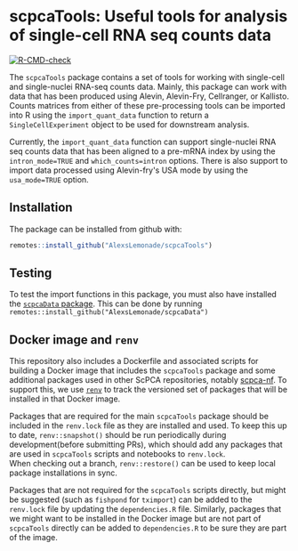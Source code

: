 
# scpcaTools: Useful tools for analysis of single-cell RNA seq counts data

  <!-- badges: start -->
  [![R-CMD-check](https://github.com/AlexsLemonade/scpcaTools/workflows/R-CMD-check/badge.svg)](https://github.com/AlexsLemonade/scpcaTools/actions)
  <!-- badges: end --> 

The `scpcaTools` package contains a set of tools for working with single-cell and single-nuclei RNA-seq counts data.
Mainly, this package can work with data that has been produced using Alevin, Alevin-Fry, Cellranger, or Kallisto. 
Counts matrices from either of these pre-processing tools can be imported into R using the `import_quant_data` function to return a `SingleCellExperiment` object to be used for downstream analysis. 

Currently, the `import_quant_data` function can support single-nuclei RNA seq counts data that has been aligned to a pre-mRNA index by using the `intron_mode=TRUE` and `which_counts=intron` options. There is also support to import data processed using Alevin-fry's USA mode by using the `usa_mode=TRUE` option. 

## Installation 

The package can be installed from github with:

```r
remotes::install_github("AlexsLemonade/scpcaTools")
```

## Testing

To test the import functions in this package, you must also have installed the [`scpcaData` package](https://github.com/AlexsLemonade/scpcaData).
This can be done by running `remotes::install_github("AlexsLemonade/scpcaData")`

## Docker image and `renv`

This repository also includes a Dockerfile and associated scripts for building a Docker image that includes the `scpcaTools` package and some additional packages used in other ScPCA repositories, notably [scpca-nf](https://github.com/AlexsLemonade/scpca-nf).
To support this, we use [`renv`](https://rstudio.github.io/renv/index.html) to track the versioned set of packages that will be installed in that Docker image.

Packages that are required for the main `scpcaTools` package should be included in the `renv.lock` file as they are installed and used.
To keep this up to date, `renv::snapshot()` should be run periodically during development(before submitting PRs), which should add any packages that are used in `scpcaTools` scripts and notebooks to `renv.lock`.  
When checking out a branch, `renv::restore()` can be used to keep local package installations in sync.

Packages that are not required for the `scpcaTools` scripts directly, but might be suggested (such as `fishpond` for `tximport`) can be added to the `renv.lock` file by updating the `dependencies.R` file.
Similarly, packages that we might want to be installed in the Docker image but are not part of `scpcaTools` directly can be added to `dependencies.R` to be sure they are part of the image.



